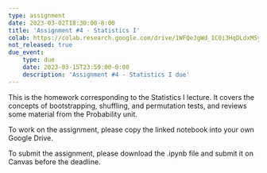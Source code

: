 ```yaml
---
type: assignment
date: 2023-03-02T18:30:00-8:00
title: 'Assignment #4 - Statistics I'
colab: https://colab.research.google.com/drive/1WFQeJgWd_1C0i3HqDLdxMSyusckXbX-n?usp=share_link
not_released: true
due_event: 
    type: due
    date: 2023-03-15T23:59:00-8:00
    description: 'Assignment #4 - Statistics I due'
---
```

This is the homework corresponding to the Statistics I lecture. It covers the concepts of bootstrapping, shuffling, and permutation tests, and reviews some material from the Probability unit.

To work on the assignment, please copy the linked notebook into your own Google Drive. 

To submit the assignment, please download the .ipynb file and submit it on Canvas before the deadline.
